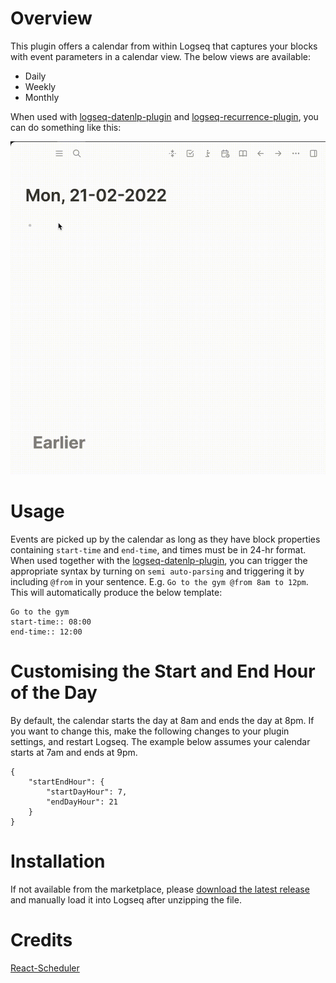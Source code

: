 # Overview

This plugin offers a calendar from within Logseq that captures your blocks with event parameters in a calendar view. The below views are available:

- Daily
- Weekly
- Monthly

When used with [logseq-datenlp-plugin](https://github.com/hkgnp/logseq-datenlp-plugin) and [logseq-recurrence-plugin](https://github.com/hkgnp/logseq-recurrence-plugin), you can do something like this:

![](/screenshots/demo.gif)

# Usage

Events are picked up by the calendar as long as they have block properties containing `start-time` and `end-time`, and times must be in 24-hr format. When used together with the [logseq-datenlp-plugin](https://github.com/hkgnp/logseq-datenlp-plugin), you can trigger the appropriate syntax by turning on `semi auto-parsing` and triggering it by including `@from` in your sentence. E.g. `Go to the gym @from 8am to 12pm`. This will automatically produce the below template:

```
Go to the gym
start-time:: 08:00
end-time:: 12:00
```

# Customising the Start and End Hour of the Day

By default, the calendar starts the day at 8am and ends the day at 8pm. If you want to change this, make the following changes to your plugin settings, and restart Logseq. The example below assumes your calendar starts at 7am and ends at 9pm.

```
{
    "startEndHour": {
        "startDayHour": 7,
        "endDayHour": 21
    }
}
```

# Installation

If not available from the marketplace, please [download the latest release](https://github.com/hkgnp/logseq-calview-plugin) and manually load it into Logseq after unzipping the file.

# Credits

[React-Scheduler](https://devexpress.github.io/devextreme-reactive/react/scheduler/)
